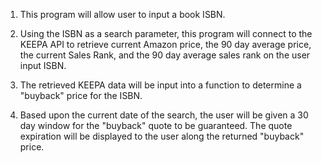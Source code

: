 1. This program will allow user to input a book ISBN. 

2. Using the ISBN as a search parameter, this program will connect to the KEEPA API to retrieve current Amazon price, the 90 day average price, the current Sales Rank, and the 90 day average sales rank on the user input ISBN.

3. The retrieved KEEPA data will be input into a function to determine a "buyback" price for the ISBN. 

4. Based upon the current date of the search, the user will be given a 30 day window for the "buyback" quote to be guaranteed. The quote expiration will be displayed to the user along the returned "buyback" price.